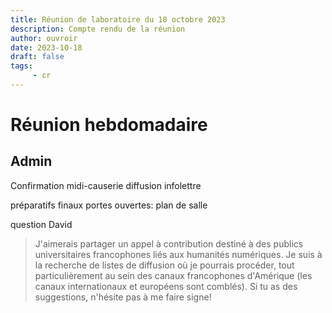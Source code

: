 ```yaml
---
title: Réunion de laboratoire du 18 octobre 2023
description: Compte rendu de la réunion
author: ouvroir
date: 2023-10-18
draft: false
tags:
     - cr
---
```


# Réunion hebdomadaire

## Admin

Confirmation midi-causerie
diffusion infolettre

préparatifs finaux portes ouvertes: plan de salle 


question David
> J'aimerais partager un appel à contribution destiné à des publics universitaires francophones liés aux humanités numériques.
Je suis à la recherche de listes de diffusion où je pourrais procéder, tout particulièrement au sein des canaux francophones d'Amérique (les canaux internationaux et européens sont comblés).
Si tu as des suggestions, n'hésite pas à me faire signe!
